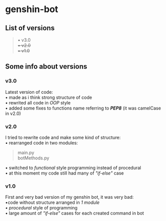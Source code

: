 # genshin-bot

## List of versions
> • v3.0  
> ~~• v2.0~~  
> ~~• v1.0~~  

## Some info about versions

### v3.0
Latest version of code:  
• made as i think strong structure of code  
• rewrited all code in *OOP* style  
• added some fixes to functions name referring to ***PEP8*** (it was camelCase in v2.0)  

### v2.0
I tried to rewrite code and make some kind of structure:  
• rearranged code in two modules:  
> main.py  
> botMethods.py  

• switched to *functional* style programming instead of procedural  
• at this moment my code still had many of *"if-else"* case  

### v1.0
First and very bad version of my genshin bot, it was very bad:  
•code without structure arranged in *1 module*  
*• procedural* style of programming  
• large amount of *"if-else"* cases for each created command in bot  

